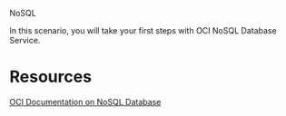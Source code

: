 NoSQL

In this scenario, you will take your first steps with OCI NoSQL Database Service. 


# Resources
[OCI Documentation on NoSQL Database](https://docs.cloud.oracle.com/en-us/iaas/nosql-database/index.html)
